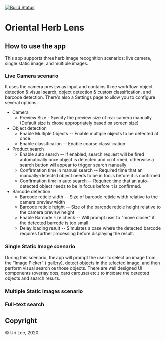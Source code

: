 [![Build Status](https://travis-ci.org/firebase/mlkit-material-android.svg?branch=master)](https://travis-ci.org/firebase/mlkit-material-android)

# Oriental Herb Lens

## How to use the app

This app supports three herb image recognition scenarios: live camera, single static image, and
multiple images.

### Live Camera scenario

It uses the camera preview as input and contains three workflow: object detection & visual search,
object detection & custom classification, and barcode detection. There's also a Settings page to
allow you to configure several options:
- Camera
  - Preview Size - Specify the preview size of rear camera manually (Default size is chose appropriately based on screen size)
- Object detection
    - Enable Multiple Objects -- Enable multiple objects to be detected at once.
    - Enable classification -- Enable coarse classification
- Product search
    - Enable auto search -- If enabled, search request will be fired automatically once object is detected and confirmed, otherwise a search button will appear to trigger search manually
    - Confirmation time in manual search -- Required time that an manually-detected object needs to be in focus before it is confirmed.
    - Confirmation time in auto search -- Required time that an auto-detected object needs to be in focus before it is confirmed.
- Barcode detection
    - Barcode reticle width -- Size of barcode reticle width relative to the camera preview width
    - Barcode reticle height -- Size of the barcode reticle height relative to the camera preview height
    - Enable Barcode size check -- Will prompt user to "move closer" if the detected barcode is too small
    - Delay loading result -- Simulates a case where the detected barcode requires further
      processing before displaying the result.

### Single Static Image scenario

During this scenario, the app will prompt the user to select an image from the “Image Picker” (
gallery), detect objects in the selected image, and then perform visual search on those objects.
There are well designed UI components (overlay dots, card carousel etc.) to indicate the detected
objects and search results.

### Multiple Static Images scenario

### Full-text search

## Copyright

© Uri Lee, 2020.
